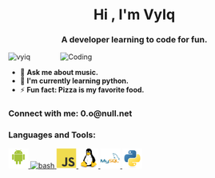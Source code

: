 <h1 align="center">Hi , I'm VyIq</h1>
<h3 align="center">A developer learning to code for fun.</h3>
<img align="right" alt="Coding" width="400" src="https://c.tenor.com/fSsxftCb8w0AAAAi/pikachu-running.gif">

<p align="left"> <img src="https://komarev.com/ghpvc/?username=vyiq&label=Profile%20views&color=ffc2ce&style=flat" alt="vyiq" /> </p>

- 💭 **Ask me about music.**
- 🌱 **I'm currently learning python.**
- ⚡ **Fun fact: Pizza is my favorite food.**

<h3 align="left">Connect with me: 0.o@null.net</h3>
<p align="left">
</p>

<h3 align="left">Languages and Tools:</h3>
<p align="left"> <a href="https://developer.android.com" target="_blank" rel="noreferrer"> <img src="https://raw.githubusercontent.com/devicons/devicon/master/icons/android/android-original-wordmark.svg" alt="android" width="40" height="40"/> </a> <a href="https://www.gnu.org/software/bash/" target="_blank" rel="noreferrer"> <img src="https://www.vectorlogo.zone/logos/gnu_bash/gnu_bash-icon.svg" alt="bash" width="40" height="40"/> </a> <a href="https://developer.mozilla.org/en-US/docs/Web/JavaScript" target="_blank" rel="noreferrer"> <img src="https://raw.githubusercontent.com/devicons/devicon/master/icons/javascript/javascript-original.svg" alt="javascript" width="40" height="40"/> </a> <a href="https://www.linux.org/" target="_blank" rel="noreferrer"> <img src="https://raw.githubusercontent.com/devicons/devicon/master/icons/linux/linux-original.svg" alt="linux" width="40" height="40"/> </a> <a href="https://www.mysql.com/" target="_blank" rel="noreferrer"> <img src="https://raw.githubusercontent.com/devicons/devicon/master/icons/mysql/mysql-original-wordmark.svg" alt="mysql" width="40" height="40"/> </a> <a href="https://www.python.org" target="_blank" rel="noreferrer"> <img src="https://raw.githubusercontent.com/devicons/devicon/master/icons/python/python-original.svg" alt="python" width="40" height="40"/> </a> </p>
